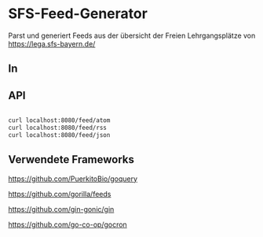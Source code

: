 # SFS-Feed-Generator

Parst und generiert Feeds aus der übersicht der Freien Lehrgangsplätze von
https://lega.sfs-bayern.de/

## In

## API

```bash

curl localhost:8080/feed/atom
curl localhost:8080/feed/rss
curl localhost:8080/feed/json
```

## Verwendete Frameworks

https://github.com/PuerkitoBio/goquery

https://github.com/gorilla/feeds

https://github.com/gin-gonic/gin

https://github.com/go-co-op/gocron